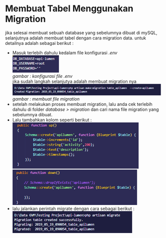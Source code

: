 # Membuat Tabel Menggunakan Migration  
jika selesai membuat sebuah database yang sebelumnya dibuat di mySQL, selanjutnya adalah membuat tabel dengan cara migration data. untuk detailnya adalah sebagai berikut :  
 - Masuk terlebih dahulu kedalam file konfigurasi *.env*  
![konfigurasi file .env](./images/config-tbl-migrate.png)  
*gambar : konfigurasi file .env*  
jika sudah langkah selanjutya adalah membuat migration nya
![membuat file migration](./images/make-migrate-artisan.png)  
*gambar : membuat file migration*  
- setelah melakukan proses membuat migration, lalu anda cek terlebih dahulu di folder *database > migration* dan cari nama file migration yang sebelumnya dibuat.  
- Lalu tambahkan kolom seperti berikut :  
![setup coloumn migrate](./images/set-col-migrate.png)  
![setup coloumn migrate](./images/set-col-migrate2.png)  
- lalu jalankan perintah migrate dengan cara sebagai berikut :  
![running migrate](./images/run-migrate.png)  

